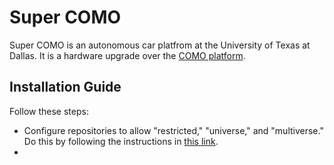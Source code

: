 # Super COMO
Super COMO is an autonomous car platfrom at the University of Texas at Dallas. It is a hardware upgrade over the [COMO platform](https://github.com/TSummersLab/como).

## Installation Guide

Follow these steps:
* Configure repositories to allow "restricted," "universe," and "multiverse." Do this by following the instructions in [this link](https://help.ubuntu.com/community/Repositories/Ubuntu).
* 
